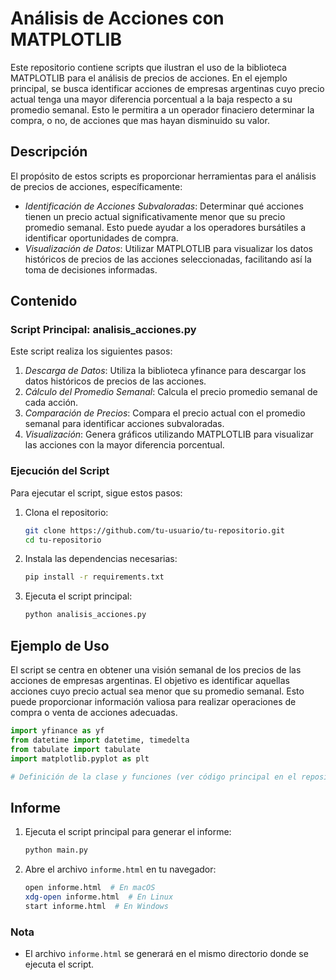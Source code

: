 # Análisis de Acciones con MATPLOTLIB

Este repositorio contiene scripts que ilustran el uso de la biblioteca MATPLOTLIB para el análisis de precios de acciones. En el ejemplo principal, se busca identificar acciones de empresas argentinas cuyo precio actual tenga una mayor diferencia porcentual a la baja respecto a su promedio semanal. Esto le permitira a un operador finaciero determinar la compra, o no, de acciones que mas hayan disminuido su valor.

## Descripción

El propósito de estos scripts es proporcionar herramientas para el análisis de precios de acciones, específicamente:

- *Identificación de Acciones Subvaloradas*: Determinar qué acciones tienen un precio actual significativamente menor que su precio promedio semanal. Esto puede ayudar a los operadores bursátiles a identificar oportunidades de compra.
- *Visualización de Datos*: Utilizar MATPLOTLIB para visualizar los datos históricos de precios de las acciones seleccionadas, facilitando así la toma de decisiones informadas.

## Contenido

### Script Principal: analisis_acciones.py

Este script realiza los siguientes pasos:

1. *Descarga de Datos*: Utiliza la biblioteca yfinance para descargar los datos históricos de precios de las acciones.
2. *Cálculo del Promedio Semanal*: Calcula el precio promedio semanal de cada acción.
3. *Comparación de Precios*: Compara el precio actual con el promedio semanal para identificar acciones subvaloradas.
4. *Visualización*: Genera gráficos utilizando MATPLOTLIB para visualizar las acciones con la mayor diferencia porcentual.

### Ejecución del Script

Para ejecutar el script, sigue estos pasos:

1. Clona el repositorio:
    ```bash
    git clone https://github.com/tu-usuario/tu-repositorio.git
    cd tu-repositorio
    ```

2. Instala las dependencias necesarias:
    ```bash
    pip install -r requirements.txt
    ```

3. Ejecuta el script principal:
    ```bash
    python analisis_acciones.py
    ```

## Ejemplo de Uso

El script se centra en obtener una visión semanal de los precios de las acciones de empresas argentinas. El objetivo es identificar aquellas acciones cuyo precio actual sea menor que su promedio semanal. Esto puede proporcionar información valiosa para realizar operaciones de compra o venta de acciones adecuadas.

```python
import yfinance as yf
from datetime import datetime, timedelta
from tabulate import tabulate
import matplotlib.pyplot as plt

# Definición de la clase y funciones (ver código principal en el repositorio)
```

## Informe

1. Ejecuta el script principal para generar el informe:
    ```bash
    python main.py
    ```

2. Abre el archivo `informe.html` en tu navegador:
    ```bash
    open informe.html  # En macOS
    xdg-open informe.html  # En Linux
    start informe.html  # En Windows
    ```
### Nota

- El archivo `informe.html` se generará en el mismo directorio donde se ejecuta el script.